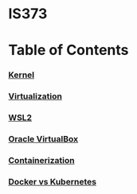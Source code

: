 # IS373

# Table of Contents
### [Kernel](kernel.md)
### [Virtualization](virtualization.md)
### [WSL2](wsl2.md)
### [Oracle VirtualBox](virtualbox.md)
### [Containerization](containerization.md)
### [Docker vs Kubernetes](dockervskuber.md)
